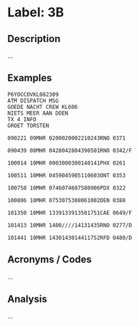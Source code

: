 # Label: 3B

## Description

...

## Examples

```
P6YOCCOVKL082309
ATM DISPATCH MSG
GOEDE NACHT CREW KL606
NIETS MEER AAN DOEN
TX 4 INFO
GROET TORSTEN
```

```
090221 09MHR 0200020002210243RNO 0371
```

```
090439 08MHR 0428042804390501RNO 0342/F
```

```
100014 10MHR 0003000300140141PHX 0261
```

```
100511 10MHR 0459045905110603ONT 0353
```

```
100758 10MHR 0746074607580906PDX 0322
```

```
100806 10MHR 0753075308061002DEN 0388
```

```
101350 10MHR 1339133913501751CAE 0649/F
```

```
101413 10MHR 1400////14131435RNO 0277/D
```

```
101441 10MHR 1430143014411752RFD 0480/D
```

## Acronyms / Codes

...

## Analysis

...
